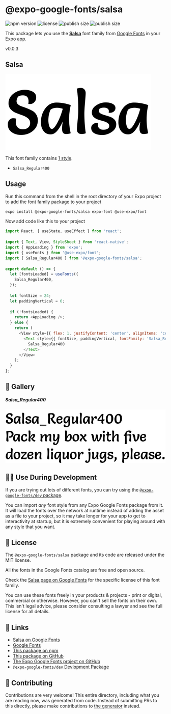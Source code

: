 # @expo-google-fonts/salsa

![npm version](https://flat.badgen.net/npm/v/@expo-google-fonts/salsa)
![license](https://flat.badgen.net/github/license/expo/google-fonts)
![publish size](https://flat.badgen.net/packagephobia/install/@expo-google-fonts/salsa)
![publish size](https://flat.badgen.net/packagephobia/publish/@expo-google-fonts/salsa)

This package lets you use the [**Salsa**](https://fonts.google.com/specimen/Salsa) font family from [Google Fonts](https://fonts.google.com/) in your Expo app.

v0.0.3

## Salsa

![Salsa](./font-family.png)

This font family contains [1 style](#-gallery).

- `Salsa_Regular400`

## Usage

Run this command from the shell in the root directory of your Expo project to add the font family package to your project
```sh
expo install @expo-google-fonts/salsa expo-font @use-expo/font
```

Now add code like this to your project
```js
import React, { useState, useEffect } from 'react';

import { Text, View, StyleSheet } from 'react-native';
import { AppLoading } from 'expo';
import { useFonts } from '@use-expo/font';
import { Salsa_Regular400 } from '@expo-google-fonts/salsa';

export default () => {
  let [fontsLoaded] = useFonts({
    Salsa_Regular400,
  });

  let fontSize = 24;
  let paddingVertical = 6;

  if (!fontsLoaded) {
    return <AppLoading />;
  } else {
    return (
      <View style={{ flex: 1, justifyContent: 'center', alignItems: 'center' }}>
        <Text style={{ fontSize, paddingVertical, fontFamily: 'Salsa_Regular400' }}>
          Salsa_Regular400
        </Text>
      </View>
    );
  }
};

```

## 🔡 Gallery

##### Salsa_Regular400
![Salsa_Regular400](./f7150b0f04dbec851c854504d5f97adf34024d4260449086de5fbdc791ab89ac.ttf.png)


## 👩‍💻 Use During Development

If you are trying out lots of different fonts, you can try using the [`@expo-google-fonts/dev` package](https://github.com/expo/google-fonts/tree/master/font-packages/dev#readme).

You can import *any* font style from any Expo Google Fonts package from it. It will load the fonts
over the network at runtime instead of adding the asset as a file to your project, so it may take longer
for your app to get to interactivity at startup, but it is extremely convenient
for playing around with any style that you want.

## 📖 License

The `@expo-google-fonts/salsa` package and its code are released under the MIT license.

All the fonts in the Google Fonts catalog are free and open source.

Check the [Salsa page on Google Fonts](https://fonts.google.com/specimen/Salsa) for the specific license of this font family.

You can use these fonts freely in your products & projects - print or digital, commercial or otherwise. However, you can't sell the fonts on their own. This isn't legal advice, please consider consulting a lawyer and see the full license for all details.

## 🔗 Links

- [Salsa on Google Fonts](https://fonts.google.com/specimen/Salsa)
- [Google Fonts](https://fonts.google.com/)
- [This package on npm](https://www.npmjs.com/package/@expo-google-fonts/salsa)
- [This package on GitHub](https://github.com/expo/google-fonts/tree/master/font-packages/salsa)
- [The Expo Google Fonts project on GitHub](https://github.com/expo/google-fonts)
- [`@expo-google-fonts/dev` Devlopment Package](https://github.com/expo/google-fonts/tree/master/font-packages/dev)


## 🤝 Contributing

Contributions are very welcome! This entire directory, including what you are reading now, was generated from code. Instead of submitting PRs to this directly, please make contributions to [the generator](https://github.com/expo/google-fonts/tree/master/packages/generator) instead.
